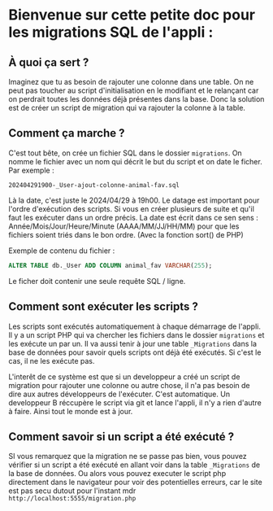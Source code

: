 # Bienvenue sur cette petite doc pour les migrations SQL de l'appli :

## À quoi ça sert ? 

Imaginez que tu as besoin de rajouter une colonne dans une table. On ne peut pas toucher au script d'initialisation en le modifiant et le relançant car on perdrait toutes les données déjà présentes dans la base.
Donc la solution est de créer un script de migration qui va rajouter la colonne à la table.

## Comment ça marche ?

C'est tout bête, on crée un fichier SQL dans le dossier `migrations`. On nomme le fichier avec un nom qui décrit le but du script et on date le ficher.
Par exemple :

```202404291900-_User-ajout-colonne-animal-fav.sql```

Là la date, c'est juste le 2024/04/29 à 19h00.
Le datage est important pour l'ordre d'exécution des scripts.
Si vous en créer plusieurs de suite et qu'il faut les exécuter dans un ordre précis.
La date est écrit dans ce sen sens : Année/Mois/Jour/Heure/Minute (AAAA/MM/JJ/HH/MM) pour que les fichiers soient triés dans le bon ordre. (Avec la fonction sort() de PHP)

Exemple de contenu du fichier :

```sql
ALTER TABLE db._User ADD COLUMN animal_fav VARCHAR(255);
```

Le ficher doit contenir une seule requête SQL / ligne.

## Comment sont exécuter les scripts ?

Les scripts sont exécutés automatiquement à chaque démarrage de l'appli.
Il y a un script PHP qui va chercher les fichiers dans le dossier `migrations` et les exécute un par un.
Il va aussi tenir à jour une table `_Migrations` dans la base de données pour savoir quels scripts ont déjà été exécutés. Si c'est le cas, il ne les exécute pas.

L'interêt de ce système est que si un developpeur a créé un script de migration pour rajouter une colonne ou autre chose, il n'a pas besoin de dire aux autres développeurs de l'exécuter. C'est automatique. Un developpeur B réccupère le script via git et lance l'appli, il n'y a rien d'autre à faire. Ainsi tout le monde est à jour.

## Comment savoir si un script a été exécuté ?
SI vous remarquez que la migration ne se passe pas bien, vous pouvez vérifier si un script a été exécuté en allant voir dans la table `_Migrations` de la base de données.
Ou alors vous pouvez executer le script php directement dans le navigateur pour voir des potentielles erreurs, car le site est pas secu dutout pour l'instant mdr
```http://localhost:5555/migration.php```
